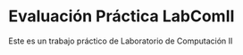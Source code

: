 <h1>Evaluación Práctica LabComII</h1>
<p>Este es un trabajo práctico de Laboratorio de Computación II</p>
